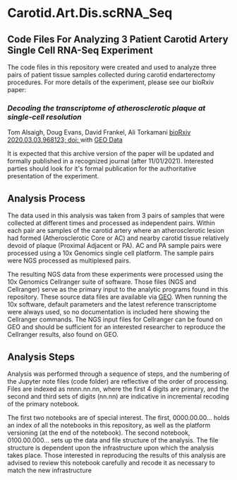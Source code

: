 # Carotid.Art.Dis.scRNA_Seq
## Code Files For Analyzing 3 Patient Carotid Artery Single Cell RNA-Seq Experiment

The code files in this repository were created and used to analyze three pairs of patient tissue samples collected during carotid endarterectomy procedures. For more details of the experiment, please see our bioRxiv paper:

### *Decoding the transcriptome of atherosclerotic plaque at single-cell resolution*
Tom Alsaigh, Doug Evans, David Frankel, Ali Torkamani
[bioRxiv 2020.03.03.968123; doi: ](https://doi.org/10.1101/2020.03.03.968123) with [GEO Data](https://www.ncbi.nlm.nih.gov/geo/query/acc.cgi?acc=GSE159677)

It is expected that this archive version of the paper will be updated and formally published in a recognized journal (after 11/01/2021). Interested parties should look for it's formal publication for the authoritative presentation of the experiment.

## Analysis Process
The data used in this analysis was taken from 3 pairs of samples that were collected at different times and processed as independent pairs. Within each pair are samples of the carotid artery where an atherosclerotic lesion had formed (Atherosclerotic Core or AC) and nearby carotid tissue relatively devoid of plaque (Proximal Adjacent or PA). AC and PA sample pairs were processed using a 10x Genomics single cell platform. The sample pairs were NGS processed as multiplexed pairs.

The resulting NGS data from these experiments were processed using the 10x Genomics Cellranger suite of software. Those files (NGS and Cellranger) serve as the primary input to the analytic programs found in this repository. These source data files are available via [GEO](https://www.ncbi.nlm.nih.gov/geo/query/acc.cgi?acc=GSE159677). When running the 10x software, default parameters and the latest reference transcriptome were always used, so no documentation is included here showing the Cellranger commands. The NGS input files for Cellranger can be found on GEO and should be sufficient for an interested researcher to reproduce the Cellranger results, also found on GEO.

## Analysis Steps
Analysis was performed through a sequence of steps, and the numbering of the Jupyter note files (code folder) are reflective of the order of processing. Files are indexed as nnnn.nn.nn, where the first 4 digits are primary, and the second and third sets of digits (nn.nn) are indicative in incremental recoding of the primary notebook. 

The first two notebooks are of special interest. The first, 0000.00.00... holds an index of all the notebooks in this repository, as well as the platform versioning (at the end of the notebook). The second notebook, 0100.00.000... sets up the data and file structure of the analysis. The file structure is dependent upon the infrastructure upon which the analysis takes place. Those interested in reproducing the results of this analysis are advised to review this notebook carefully and recode it as necessary to match the new infrastructure
